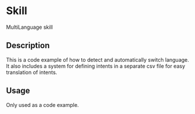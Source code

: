 # Skill
MultiLanguage skill

## Description
This is a code example of how to detect and automatically switch language. It also includes a system for defining 
intents in a separate csv file for easy translation of intents.  

## Usage
Only used as a code example. 
